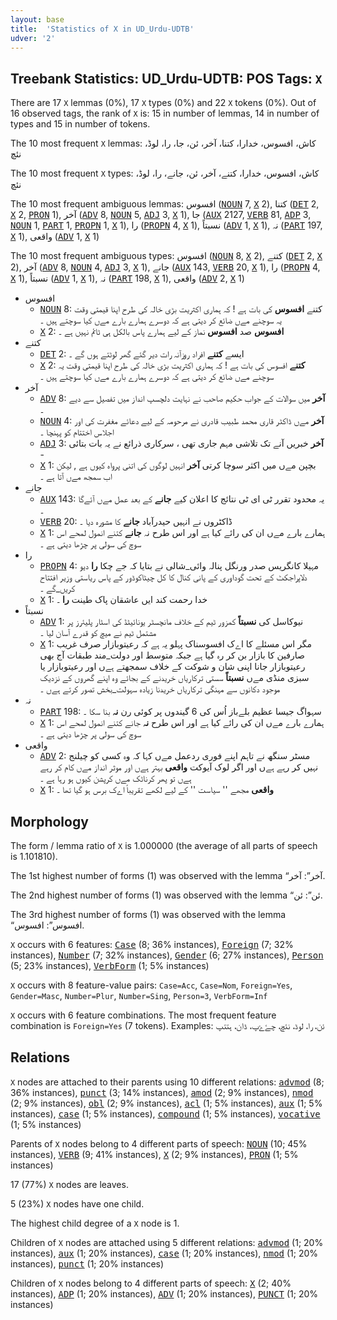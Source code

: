 ```yaml
---
layout: base
title:  'Statistics of X in UD_Urdu-UDTB'
udver: '2'
---
```


## Treebank Statistics: UD_Urdu-UDTB: POS Tags: `X`

There are 17 `X` lemmas (0%), 17 `X` types (0%) and 22 `X` tokens (0%).
Out of 16 observed tags, the rank of `X` is: 15 in number of lemmas, 14 in number of types and 15 in number of tokens.

The 10 most frequent `X` lemmas: کاش، افسوس، خدارا، کتنا، آخر، ئن، جا، را، لوڈ، نئچ

The 10 most frequent `X` types:  کاش، افسوس، خدارا، کتنے، آخر، ئن، جانے، را، لوڈ، نئچ

The 10 most frequent ambiguous lemmas: افسوس (<tt><a href="ur_udtb-pos-NOUN.html">NOUN</a></tt> 7, <tt><a href="ur_udtb-pos-X.html">X</a></tt> 2), کتنا (<tt><a href="ur_udtb-pos-DET.html">DET</a></tt> 2, <tt><a href="ur_udtb-pos-X.html">X</a></tt> 2, <tt><a href="ur_udtb-pos-PRON.html">PRON</a></tt> 1), آخر (<tt><a href="ur_udtb-pos-ADV.html">ADV</a></tt> 8, <tt><a href="ur_udtb-pos-NOUN.html">NOUN</a></tt> 5, <tt><a href="ur_udtb-pos-ADJ.html">ADJ</a></tt> 3, <tt><a href="ur_udtb-pos-X.html">X</a></tt> 1), جا (<tt><a href="ur_udtb-pos-AUX.html">AUX</a></tt> 2127, <tt><a href="ur_udtb-pos-VERB.html">VERB</a></tt> 81, <tt><a href="ur_udtb-pos-ADP.html">ADP</a></tt> 3, <tt><a href="ur_udtb-pos-NOUN.html">NOUN</a></tt> 1, <tt><a href="ur_udtb-pos-PART.html">PART</a></tt> 1, <tt><a href="ur_udtb-pos-PROPN.html">PROPN</a></tt> 1, <tt><a href="ur_udtb-pos-X.html">X</a></tt> 1), را (<tt><a href="ur_udtb-pos-PROPN.html">PROPN</a></tt> 4, <tt><a href="ur_udtb-pos-X.html">X</a></tt> 1), نسبتاً (<tt><a href="ur_udtb-pos-ADV.html">ADV</a></tt> 1, <tt><a href="ur_udtb-pos-X.html">X</a></tt> 1), نہ (<tt><a href="ur_udtb-pos-PART.html">PART</a></tt> 197, <tt><a href="ur_udtb-pos-X.html">X</a></tt> 1), واقعی (<tt><a href="ur_udtb-pos-ADV.html">ADV</a></tt> 1, <tt><a href="ur_udtb-pos-X.html">X</a></tt> 1)

The 10 most frequent ambiguous types:  افسوس (<tt><a href="ur_udtb-pos-NOUN.html">NOUN</a></tt> 8, <tt><a href="ur_udtb-pos-X.html">X</a></tt> 2), کتنے (<tt><a href="ur_udtb-pos-DET.html">DET</a></tt> 2, <tt><a href="ur_udtb-pos-X.html">X</a></tt> 2), آخر (<tt><a href="ur_udtb-pos-ADV.html">ADV</a></tt> 8, <tt><a href="ur_udtb-pos-NOUN.html">NOUN</a></tt> 4, <tt><a href="ur_udtb-pos-ADJ.html">ADJ</a></tt> 3, <tt><a href="ur_udtb-pos-X.html">X</a></tt> 1), جانے (<tt><a href="ur_udtb-pos-AUX.html">AUX</a></tt> 143, <tt><a href="ur_udtb-pos-VERB.html">VERB</a></tt> 20, <tt><a href="ur_udtb-pos-X.html">X</a></tt> 1), را (<tt><a href="ur_udtb-pos-PROPN.html">PROPN</a></tt> 4, <tt><a href="ur_udtb-pos-X.html">X</a></tt> 1), نسبتاً (<tt><a href="ur_udtb-pos-ADV.html">ADV</a></tt> 1, <tt><a href="ur_udtb-pos-X.html">X</a></tt> 1), نہ (<tt><a href="ur_udtb-pos-PART.html">PART</a></tt> 198, <tt><a href="ur_udtb-pos-X.html">X</a></tt> 1), واقعی (<tt><a href="ur_udtb-pos-ADV.html">ADV</a></tt> 2, <tt><a href="ur_udtb-pos-X.html">X</a></tt> 1)


* افسوس
  * <tt><a href="ur_udtb-pos-NOUN.html">NOUN</a></tt> 8: کتنے <b>افسوس</b> کی بات ہے ! کہ ہماری اکثریت بڑی خالہ کی طرح اپنا قیمتی وقت یہ سوچنے مےں ضائع کر دیتی ہے کہ دوسرے ہمارے بارے مےں کیا سوچتے ہیں ۔
  * <tt><a href="ur_udtb-pos-X.html">X</a></tt> 2: <b>افسوس</b> صد <b>افسوس</b> نماز کے لیے ہمارے پاس بالکل ہی ٹائم نہیں ہے ۔
* کتنے
  * <tt><a href="ur_udtb-pos-DET.html">DET</a></tt> 2: ایسے <b>کتنے</b> افراد روزآنہ رات دیر گئے گھر لوٹتے ہوں گے ۔
  * <tt><a href="ur_udtb-pos-X.html">X</a></tt> 2: <b>کتنے</b> افسوس کی بات ہے ! کہ ہماری اکثریت بڑی خالہ کی طرح اپنا قیمتی وقت یہ سوچنے مےں ضائع کر دیتی ہے کہ دوسرے ہمارے بارے مےں کیا سوچتے ہیں ۔
* آخر
  * <tt><a href="ur_udtb-pos-ADV.html">ADV</a></tt> 8: <b>آخر</b> میں سوالات کے جواب حکیم صاحب نے نہایت دلچسپ انداز میں تفصیل سے دیے ۔
  * <tt><a href="ur_udtb-pos-NOUN.html">NOUN</a></tt> 4: <b>آخر</b> مےں ڈاکٹر قاری محمد طبیب قادری نے مرحومہ کے لیے دعائے مغفرت کی اور اجلاس اختتام کو پہنچا ۔
  * <tt><a href="ur_udtb-pos-ADJ.html">ADJ</a></tt> 3: <b>آخر</b> خبریں آنے تک تلاشی مہم جاری تھی ، سرکاری ذرائع نے یہ بات بتائی -
  * <tt><a href="ur_udtb-pos-X.html">X</a></tt> 1: بچپن مےں میں اکثر سوچا کرتی <b>آخر</b> انہیں لوگوں کی اتنی پرواہ کیوں ہے , لیکن اب سمجھ مےں آتا ہے ۔
* جانے
  * <tt><a href="ur_udtb-pos-AUX.html">AUX</a></tt> 143: یہ محدود تقرر ٹی ای ٹی نتائج کا اعلان کیے <b>جانے</b> کے بعد عمل مےں آئےگا ۔
  * <tt><a href="ur_udtb-pos-VERB.html">VERB</a></tt> 20: ڈاکٹروں نے انہیں حیدرآباد <b>جانے</b> کا مشورہ دیا ۔
  * <tt><a href="ur_udtb-pos-X.html">X</a></tt> 1: ہمارے بارے مےں ان کی رائے کیا ہے اور اس طرح نہ <b>جانے</b> کتنے انمول لمحے اس سوچ کی سولی پر چڑھا دیتی ہے ۔
* را
  * <tt><a href="ur_udtb-pos-PROPN.html">PROPN</a></tt> 4: مہیلا کانگریس صدر ورنگل پنالہ وائی_شالی نے بتایا کہ جے چکا <b>را</b> دیو دلاپراجکٹ کے تحت گوداوری کے پانی کنال کا کل چیٹاکوڈور کے پاس ریاستی وزیر افتتاح کریں_گے ۔
  * <tt><a href="ur_udtb-pos-X.html">X</a></tt> 1: خدا رحمت کند ایں عاشقان پاک طینت <b>را</b> ۔
* نسبتاً
  * <tt><a href="ur_udtb-pos-ADV.html">ADV</a></tt> 1: نیوکاسل کی <b>نسبتاً</b> کمزور ٹیم کے خلاف مانچسٹر یونائیٹڈ کی اسٹار پلیئرز پر مشتمل ٹیم نے میچ کو قدرے آسان لیا ۔
  * <tt><a href="ur_udtb-pos-X.html">X</a></tt> 1: مگر اس مسئلے کا اےک افسوسناک پہلو یہ ہے کہ رعیتوبازار صرف غریب صارفین کا بازار بن کر رہ گیا ہے جبکہ متوسط اور دولت_مند طبقات آج بھی رعیتوبازار جانا اپنی شان و شوکت کے خلاف سمجھتے ہےں اور رعیتوبازار یا سبزی منڈی مےں <b>نسبتاً</b> سستی ترکاریاں خریدنے کے بجائے وہ اپنے گھروں کے نزدیک موجود دکانوں سے مہنگی ترکاریاں خریدنا زیادہ سہولت_بخش تصور کرتے ہےں ۔
* نہ
  * <tt><a href="ur_udtb-pos-PART.html">PART</a></tt> 198: سہواگ جیسا عظیم بلےباز اُس کی 6 گیندوں پر کوئی رن <b>نہ</b> بنا سکا ۔
  * <tt><a href="ur_udtb-pos-X.html">X</a></tt> 1: ہمارے بارے مےں ان کی رائے کیا ہے اور اس طرح <b>نہ</b> جانے کتنے انمول لمحے اس سوچ کی سولی پر چڑھا دیتی ہے ۔
* واقعی
  * <tt><a href="ur_udtb-pos-ADV.html">ADV</a></tt> 2: مسٹر سنگھ نے تاہم اپنے فوری ردعمل مےں کہا کہ وہ کسی کو چیلنج نہیں کر رہے ہےں اور اگر لوک آیوکت <b>واقعی</b> بہتر ہےں اور موثر انداز مےں کام کر رہے ہےں تو پھر کرناٹک مےں کرپشن کیوں ہو رہا ہے ۔
  * <tt><a href="ur_udtb-pos-X.html">X</a></tt> 1: <b>واقعی</b> مجھے '' سیاست '' کے لیے لکھے تقریباً اےک برس ہو گیا تھا ۔

## Morphology

The form / lemma ratio of `X` is 1.000000 (the average of all parts of speech is 1.101810).

The 1st highest number of forms (1) was observed with the lemma “آخر”: آخر.

The 2nd highest number of forms (1) was observed with the lemma “ئن”: ئن.

The 3rd highest number of forms (1) was observed with the lemma “افسوس”: افسوس.

`X` occurs with 6 features: <tt><a href="ur_udtb-feat-Case.html">Case</a></tt> (8; 36% instances), <tt><a href="ur_udtb-feat-Foreign.html">Foreign</a></tt> (7; 32% instances), <tt><a href="ur_udtb-feat-Number.html">Number</a></tt> (7; 32% instances), <tt><a href="ur_udtb-feat-Gender.html">Gender</a></tt> (6; 27% instances), <tt><a href="ur_udtb-feat-Person.html">Person</a></tt> (5; 23% instances), <tt><a href="ur_udtb-feat-VerbForm.html">VerbForm</a></tt> (1; 5% instances)

`X` occurs with 8 feature-value pairs: `Case=Acc`, `Case=Nom`, `Foreign=Yes`, `Gender=Masc`, `Number=Plur`, `Number=Sing`, `Person=3`, `VerbForm=Inf`

`X` occurs with 6 feature combinations.
The most frequent feature combination is `Foreign=Yes` (7 tokens).
Examples: ئن، را، لوڈ، نئچ، چۓۓپ، ڈان، ہتتپ


## Relations

`X` nodes are attached to their parents using 10 different relations: <tt><a href="ur_udtb-dep-advmod.html">advmod</a></tt> (8; 36% instances), <tt><a href="ur_udtb-dep-punct.html">punct</a></tt> (3; 14% instances), <tt><a href="ur_udtb-dep-amod.html">amod</a></tt> (2; 9% instances), <tt><a href="ur_udtb-dep-nmod.html">nmod</a></tt> (2; 9% instances), <tt><a href="ur_udtb-dep-obl.html">obl</a></tt> (2; 9% instances), <tt><a href="ur_udtb-dep-acl.html">acl</a></tt> (1; 5% instances), <tt><a href="ur_udtb-dep-aux.html">aux</a></tt> (1; 5% instances), <tt><a href="ur_udtb-dep-case.html">case</a></tt> (1; 5% instances), <tt><a href="ur_udtb-dep-compound.html">compound</a></tt> (1; 5% instances), <tt><a href="ur_udtb-dep-vocative.html">vocative</a></tt> (1; 5% instances)

Parents of `X` nodes belong to 4 different parts of speech: <tt><a href="ur_udtb-pos-NOUN.html">NOUN</a></tt> (10; 45% instances), <tt><a href="ur_udtb-pos-VERB.html">VERB</a></tt> (9; 41% instances), <tt><a href="ur_udtb-pos-X.html">X</a></tt> (2; 9% instances), <tt><a href="ur_udtb-pos-PRON.html">PRON</a></tt> (1; 5% instances)

17 (77%) `X` nodes are leaves.

5 (23%) `X` nodes have one child.

The highest child degree of a `X` node is 1.

Children of `X` nodes are attached using 5 different relations: <tt><a href="ur_udtb-dep-advmod.html">advmod</a></tt> (1; 20% instances), <tt><a href="ur_udtb-dep-aux.html">aux</a></tt> (1; 20% instances), <tt><a href="ur_udtb-dep-case.html">case</a></tt> (1; 20% instances), <tt><a href="ur_udtb-dep-nmod.html">nmod</a></tt> (1; 20% instances), <tt><a href="ur_udtb-dep-punct.html">punct</a></tt> (1; 20% instances)

Children of `X` nodes belong to 4 different parts of speech: <tt><a href="ur_udtb-pos-X.html">X</a></tt> (2; 40% instances), <tt><a href="ur_udtb-pos-ADP.html">ADP</a></tt> (1; 20% instances), <tt><a href="ur_udtb-pos-ADV.html">ADV</a></tt> (1; 20% instances), <tt><a href="ur_udtb-pos-PUNCT.html">PUNCT</a></tt> (1; 20% instances)

